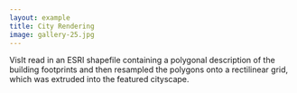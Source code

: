 ```yaml
---
layout: example
title: City Rendering 
image: gallery-25.jpg
---
```

VisIt read in an ESRI shapefile containing a polygonal description of the 
building footprints and then resampled the polygons onto a rectilinear grid, 
which was extruded into the featured cityscape.
